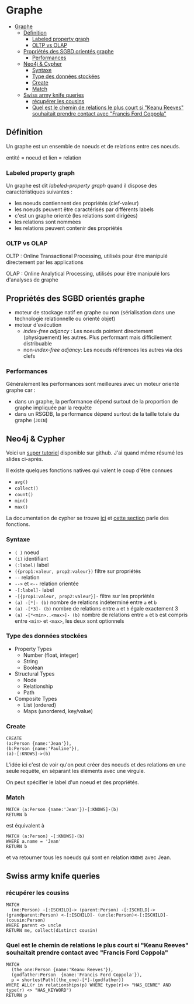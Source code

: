 # Graphe

- [Graphe](#graphe)
  - [Définition](#d%c3%a9finition)
    - [Labeled property graph](#labeled-property-graph)
    - [OLTP vs OLAP](#oltp-vs-olap)
  - [Propriétés des SGBD orientés graphe](#propri%c3%a9t%c3%a9s-des-sgbd-orient%c3%a9s-graphe)
    - [Performances](#performances)
  - [Neo4j & Cypher](#neo4j--cypher)
    - [Syntaxe](#syntaxe)
    - [Type des données stockées](#type-des-donn%c3%a9es-stock%c3%a9es)
    - [Create](#create)
    - [Match](#match)
  - [Swiss army knife queries](#swiss-army-knife-queries)
    - [récupérer les cousins](#r%c3%a9cup%c3%a9rer-les-cousins)
    - [Quel est le chemin de relations le plus court si "Keanu Reeves" souhaitait prendre contact avec "Francis Ford Coppola"](#quel-est-le-chemin-de-relations-le-plus-court-si-%22keanu-reeves%22-souhaitait-prendre-contact-avec-%22francis-ford-coppola%22)

## Définition

Un graphe est un ensemble de noeuds et de relations entre ces noeuds.

entité = noeud et lien = relation

### Labeled property graph

Un graphe est dit _labeled-property graph_ quand il dispose des caractéristiques suivantes :

- les noeuds contiennent des propriétés (clef-valeur)
- les noeuds peuvent être caractérisés par différents labels
- c'est un graphe orienté (les relations sont dirigées)
- les relations sont nommées
- les relations peuvent contenir des propriétés

### OLTP vs OLAP <!-- test -->

OLTP : Online Transactional Processing, utilisés pour être manipulé directement par les applications

OLAP : Online Analytical Processing, utilisés pour être manipulé lors d'analyses de graphe

## Propriétés des SGBD orientés graphe

- moteur de stockage natif en graphe ou non (sérialisation dans une technologie relationnelle ou orienté objet)
- moteur d'exécution
  - _index-free adjancy_ : Les noeuds pointent directement (physiquement) les autres. Plus performant mais difficilement distribuable
  - non-_index-free adjancy_: Les noeuds références les autres via des clefs

### Performances

Généralement les performances sont meilleures avec un moteur orienté graphe car :

- dans un graphe, la performance dépend surtout de la proportion de graphe impliquée par la requête
- dans un RSGDB, la performance dépend surtout de la taille totale du graphe (`JOIN`)

## Neo4j & Cypher

Voici un [super tutoriel](https://github.com/adambard/learnxinyminutes-docs/blob/master/cypher.html.markdown) disponible sur github. J'ai quand même résumé les slides ci-après.

Il existe quelques fonctions natives qui valent le coup d'être connues

- `avg()`
- `collect()`
- `count()`
- `min()`
- `max()`

La documentation de cypher se trouve [ici](https://neo4j.com/docs/cypher-manual/current/) et [cette section](https://neo4j.com/docs/cypher-manual/current/functions/) parle des fonctions.

### Syntaxe

- `( )` noeud
- `(i)` identifiant
- `(:label)` label
- `({prop1:valeur, prop2:valeur})` filtre sur propriétés
- `--` relation
- `-->` et `<--` relation orientée
- `-[:label]-` label
- `-[{prop1:valeur, prop2:valeur}]-` filtre sur les propriétés
- `(a) -[*]- (b)` nombre de relations indéterminé entre `a` et `b`
- `(a) -[*3]- (b)` nombre de relations entre `a` et `b` égale exactement 3
- `(a) -[*<min>..<max>]- (b)` nombre de relations entre `a` et `b` est compris entre `<min>` et `<max>`, les deux sont optionnels

### Type des données stockées

- Property Types
  - Number (float, integer)
  - String
  - Boolean
- Structural Types
  - Node
  - Relationship
  - Path
- Composite Types
  - List (ordered)
  - Maps (unordered, key/value)

### Create

```cypher
CREATE
(a:Person {name:'Jean'}),
(b:Person {name:'Pauline'}),
(a)-[:KNOWS]->(b)
```

L'idée ici c'est de voir qu'on peut créer des noeuds et des relations en une seule requête, en séparant les éléments avec une virgule.

On peut spécifier le label d'un noeud et des propriétés.

### Match

```cypher
MATCH (a:Person {name:'Jean'})-[:KNOWS]-(b)
RETURN b
```

est équivalent à

```cypher
MATCH (a:Person) -[:KNOWS]-(b)
WHERE a.name = 'Jean'
RETURN b
```

et va retourner tous les noeuds qui sont en relation `KNOWS` avec Jean.

## Swiss army knife queries

### récupérer les cousins

```cypher
MATCH
  (me:Person) -[:ISCHILD]-> (parent:Person) -[:ISCHILD]-> (grandparent:Person) <-[:ISCHILD]- (uncle:Person)<-[:ISCHILD]- (cousin:Person)
WHERE parent <> uncle
RETURN me, collect(distinct cousin)
```

### Quel est le chemin de relations le plus court si "Keanu Reeves" souhaitait prendre contact avec "Francis Ford Coppola"

```cypher
MATCH
  (the_one:Person {name:'Keanu Reeves'}),
  (godfather:Person  {name:'Francis Ford Coppola'}),
  p = shortestPath((the_one)-[*]-(godfather))
WHERE ALL(r in relationships(p) WHERE type(r)<> "HAS_GENRE" AND type(r) <> "HAS_KEYWORD")
RETURN p
```
